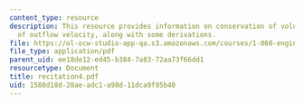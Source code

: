 ```yaml
---
content_type: resource
description: This resource provides information on conservation of volume, estimate
  of outflow velocity, along with some derivations.
file: https://ol-ocw-studio-app-qa.s3.amazonaws.com/courses/1-060-engineering-mechanics-ii-spring-2006/1588d18d28aeadc1a98d11dca9f95b40_recitation4.pdf
file_type: application/pdf
parent_uid: ee18de12-ed45-b384-7a83-72aa73f66dd1
resourcetype: Document
title: recitation4.pdf
uid: 1588d18d-28ae-adc1-a98d-11dca9f95b40
---
```

